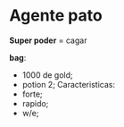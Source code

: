 Agente pato
=============

__Super poder__ = cagar

**bag**:
- 1000 de gold;
- potion 2;
Caracteristicas:
- forte;
- rapido;
- w/e;
